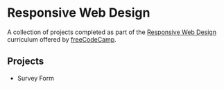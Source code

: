 # Responsive Web Design

A collection of projects completed as part of the [Responsive Web Design](https://www.freecodecamp.org/learn/2022/responsive-web-design) curriculum offered by [freeCodeCamp](https://www.freecodecamp.org).

## Projects

- Survey Form